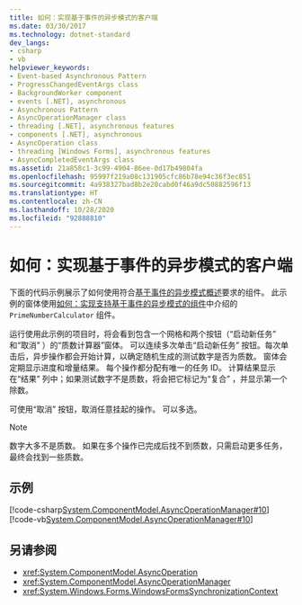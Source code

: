 ```yaml
---
title: 如何：实现基于事件的异步模式的客户端
ms.date: 03/30/2017
ms.technology: dotnet-standard
dev_langs:
- csharp
- vb
helpviewer_keywords:
- Event-based Asynchronous Pattern
- ProgressChangedEventArgs class
- BackgroundWorker component
- events [.NET], asynchronous
- Asynchronous Pattern
- AsyncOperationManager class
- threading [.NET], asynchronous features
- components [.NET], asynchronous
- AsyncOperation class
- threading [Windows Forms], asynchronous features
- AsyncCompletedEventArgs class
ms.assetid: 21a858c1-3c99-4904-86ee-0d17b49804fa
ms.openlocfilehash: 95997f219a08c131905cfc86b78e94c36f3ec851
ms.sourcegitcommit: 4a938327bad8b2e20cabd0f46a9dc50882596f13
ms.translationtype: HT
ms.contentlocale: zh-CN
ms.lasthandoff: 10/28/2020
ms.locfileid: "92888810"
---
```

# <a name="how-to-implement-a-client-of-the-event-based-asynchronous-pattern"></a>如何：实现基于事件的异步模式的客户端
下面的代码示例展示了如何使用符合[基于事件的异步模式概述](event-based-asynchronous-pattern-overview.md)要求的组件。 此示例的窗体使用[如何：实现支持基于事件的异步模式的组件](component-that-supports-the-event-based-asynchronous-pattern.md)中介绍的 `PrimeNumberCalculator` 组件。  
  
 运行使用此示例的项目时，将会看到包含一个网格和两个按钮（“启动新任务”  和“取消”  ）的“质数计算器”窗体。 可以连续多次单击“启动新任务”  按钮。每次单击后，异步操作都会开始计算，以确定随机生成的测试数字是否为质数。 窗体会定期显示进度和增量结果。 每个操作都分配有唯一的任务 ID。 计算结果显示在“结果”  列中；如果测试数字不是质数，将会把它标记为“复合”  ，并显示第一个除数。  
  
 可使用“取消”  按钮，取消任意挂起的操作。 可以多选。  
  
> [!NOTE]
> 数字大多不是质数。 如果在多个操作已完成后找不到质数，只需启动更多任务，最终会找到一些质数。  
  
## <a name="example"></a>示例  
 [!code-csharp[System.ComponentModel.AsyncOperationManager#10](snippets/component-that-supports-the-event-based-asynchronous-pattern/csharp/primenumbercalculatormain.cs#10)]
 [!code-vb[System.ComponentModel.AsyncOperationManager#10](snippets/component-that-supports-the-event-based-asynchronous-pattern/vb/primenumbercalculatormain.vb#10)]  
  
## <a name="see-also"></a>另请参阅

- <xref:System.ComponentModel.AsyncOperation>
- <xref:System.ComponentModel.AsyncOperationManager>
- <xref:System.Windows.Forms.WindowsFormsSynchronizationContext>
